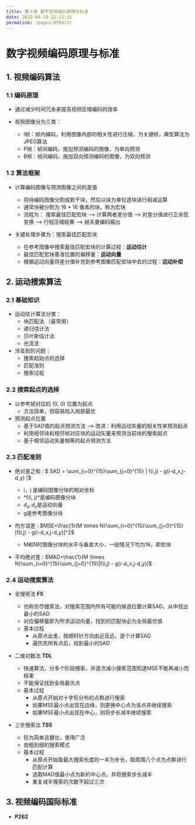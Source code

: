 ```yaml
---
title: 第十章 数字视频编码原理与标准
date: 2022-04-10 22:23:15
permalink: /pages/8f891f/
---
```

# 数字视频编码原理与标准

## 1. 视频编码算法

### 1.1 编码原理

- 通过减少时间冗余来提高视频压缩编码的效率

- 视频图像分为三类：

  - I帧：帧内编码，利用图像内部的相关性进行压缩，为关键帧，典型算法为JPEG算法
  - P帧：帧间编码，施加预测编码的图像，为单向预测
  - B帧：帧间编码，施加双向预测编码的图像，为双向预测
### 1.2 算法框架
- 计算编码图像与预测图像之间的差值

  - 将待编码图像分割成若干块，然后以块为单位逐块进行相减运算
  - 通常块被分割为 16 * 16 像素的块，称为宏块
  - 流程为： 搜索最佳匹配宏块 --> 计算两者差分值  --> 对差分值进行正余弦变换 --> 行程压缩结果 --> 赫夫曼编码输出
- 关键处理步骤为：搜索最佳匹配宏块
  - 在参考图像中搜索最佳匹配宏块的计算过程：**运动估计**
  - 最佳匹配宏块基准位置的偏移量：**运动向量**
  - 根据运动向量将差分值补充到参考图像匹配宏块中去的过程：**运动补偿**



## 2. 运动搜索算法

### 2.1 基础知识

- 运动估计算法分类：
  - 块匹配法 （最常用）
  - 递归估计法
  - 贝叶斯估计法
  - 光流法
- 涉及到的问题：
  - 搜索起始点的选择
  - 匹配准则
  - 搜索过程

### 2.2 搜索起点的选择

- 以参考帧对应的 (0, 0) 位置为起点
  - 方法简单，但容易陷入局部最优
- 预测起点位置
  - 基于SAD值的起点预测方法 --> 改进：利用运动矢量的相关性来预测起点
  - 利用相邻块和相邻帧对应块的运动矢量来预测当前块的搜索起点
  - 基于相邻运动矢量相等的起点预测方法

### 2.3 匹配准则

- 绝对差之和  :  $ SAD = \sum_{i=0}^{15}\sum_{j=0}^{15} | f(i,j) - g(i-d_x,j-d_y) |$
  - i，j 是编码图像分块的相对坐标
  - *f(i, j)*是编码图像分块
  - $d_x,d_y$是运动向量
  - g是参考图像分块

- 均方误差  :  $MSE=\frac{1}{M \times N}\sum_{i=0}^{15}\sum_{j=0}^{15}[f(i,j) - g(i-d_x,j-d_y)]^2$
  - M和N时图像分块的水平与垂直大小，一般情况下均为16，即宏块

- 平均绝对差  :  $MAD=\frac{1}{M \times N}\sum_{i=0}^{15}\sum_{j=0}^{15}|f(i,j) - g(i-d_x,j-d_y)|$

### 2.4 运动搜索算法

- 全搜索法 **FS**
  - 也称穷尽搜索法，对搜索范围内所有可能的候选位置计算SAD，从中找出最小的SAD
  - 对应偏移量即为所求运动向量，找到的匹配块必为全局最优值
  - 基本过程
    - 从原点出发，按顺时针方向由近及远，逐个计算SAD
    - 遍历完所有点后，找到最小的SAD
- 二维对数法 **TDL**
  - 快速算法，分多个阶段搜索，并逐次减小搜索范围知道MSE不能再减小而结束
  - 不能保证找到全局最优点
  - 基本过程
    - 从原点开始对十字形分布的点群进行搜索
    - 如果MSE最小点出现在边缘，则更换中心点为该点并继续搜索
    - 如果MSE最小点出现在中心，则将步长减半继续搜索

- 三步搜索法 **TSS**
  - 较为简单且健壮，使用广泛
  - 由粗到细的搜索模式
  - 基本过程
    - 从原点开始取最大搜索长度的一半为步长，取周围八个点为点群进行匹配计算
    - 选取MAD值最小点为新的中心点，并将搜索步长减半
    - 重复减半搜索的次数不超过三次




## 3. 视频编码国际标准

- **P262**
